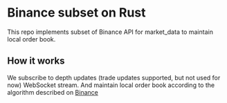 # Binance subset on Rust
This repo implements subset of Binance API for market_data to maintain
local order book. 
## How it works
We subscribe to depth updates (trade updates supported, but not used for now)
WebSocket stream. And maintain local order book according to the algorithm described on [Binance](https://binance-docs.github.io/apidocs/futures/en/#how-to-manage-a-local-order-book-correctly)
